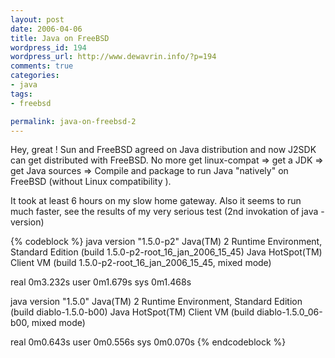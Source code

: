 ```yaml
--- 
layout: post
date: 2006-04-06
title: Java on FreeBSD
wordpress_id: 194
wordpress_url: http://www.dewavrin.info/?p=194
comments: true
categories: 
- java
tags:
- freebsd

permalink: java-on-freebsd-2
---
```

Hey, great ! Sun and FreeBSD agreed on Java distribution and now J2SDK can get distributed with FreeBSD. No more get linux-compat <span>=&gt; get a JDK =&gt; get Java sources =&gt;</span> Compile and package to run Java "natively" on FreeBSD (without Linux compatibility ).

It took at least 6 hours on my slow home gateway. Also it seems to run much faster, see the results of my very serious test (2nd invokation of java -version)

{% codeblock %}
java version "1.5.0-p2"
Java(TM) 2 Runtime Environment, Standard Edition (build 1.5.0-p2-root_16_jan_2006_15_45)
Java HotSpot(TM) Client VM (build 1.5.0-p2-root_16_jan_2006_15_45, mixed mode)
 
real    0m3.232s
user    0m1.679s
sys     0m1.468s
 
java version "1.5.0"
Java(TM) 2 Runtime Environment, Standard Edition (build diablo-1.5.0-b00)
Java HotSpot(TM) Client VM (build diablo-1.5.0_06-b00, mixed mode)
 
real    0m0.643s
user    0m0.556s
sys     0m0.070s
{% endcodeblock %}
